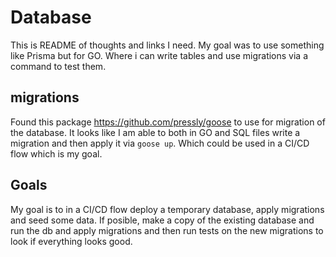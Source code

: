 # Database  

This is README of thoughts and links I need.
My goal was to use something like Prisma but for GO. Where i can write tables and use migrations via a command to test them.

## migrations
Found this package https://github.com/pressly/goose to use for migration of the database. It looks like I am able to both in GO and SQL files write a migration and then apply it via `goose up`.
Which could be used in a CI/CD flow which is my goal. 


## Goals
My goal is to in a CI/CD flow deploy a temporary database, apply migrations and seed some data. If posible, make a copy of the existing database and run the db and apply migrations and then run tests on the new migrations to look if everything looks good.



